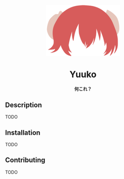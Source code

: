 <div align="center">
  <img src="docs/logo.png" width="240" alt="Yuuko Logo" />
  <h1>Yuuko</h1>
  <h4>何これ？</h4>
</div>

## Description
TODO

## Installation
TODO

## Contributing
TODO
